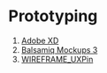 # Prototyping

1. [Adobe XD](https://www.adobe.com/es/products/xd.html)
2. [Balsamiq Mockups 3](https://balsamiq.com/)
3. [WIREFRAME_UXPin](./WIREFRAME_UXPin)
